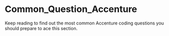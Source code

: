 # Common_Question_Accenture

Keep reading to find out the most common Accenture coding questions you should prepare to ace this section.
